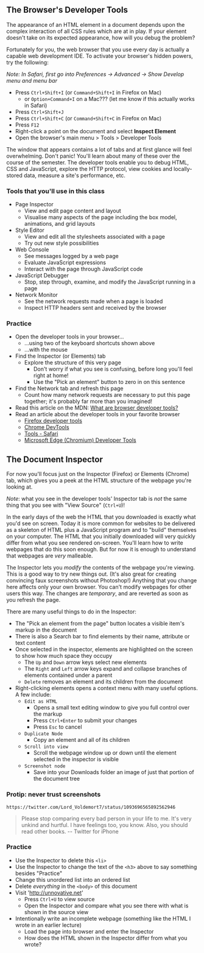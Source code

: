## The Browser's Developer Tools

The appearance of an HTML element in a document depends upon the complex
interaction of all CSS rules which are at in play. If your element doesn't take
on its expected appearance, how will you debug the problem?

Fortunately for you, the web browser that you use every day is actually a
capable web development IDE. To activate your browser's hidden powers, try the
following:

*Note: In Safari, first go into Preferences -> Advanced -> Show Develop menu and menu bar*

-   Press `Ctrl+Shift+I` (or `Command+Shift+I` in Firefox on Mac)
    -   or `Option+Command+I` on a Mac??? (let me know if this actually works in Safari)
-   Press `Ctrl+Shift+J`
-   Press `Ctrl+Shift+C` (or `Command+Shift+C` in Firefox on Mac)
-   Press `F12`
-   Right-click a point on the document and select **Inspect Element**
-   Open the browser's main menu > Tools > Developer Tools


The window that appears contains a lot of tabs and at first glance will feel
overwhelming.  Don't panic!  You'll learn about many of these over the course
of the semester.  The developer tools enable you to debug HTML, CSS and
JavaScript, explore the HTTP protocol, view cookies and locally-stored data,
measure a site's performance, etc.  


### Tools that you'll use in this class

*   Page Inspector
    *   View and edit page content and layout
    *   Visualise many aspects of the page including the box model, animations, and grid layouts
*   Style Editor
    *   View and edit all the stylesheets associated with a page
    *   Try out new style possibilities
*   Web Console
    *   See messages logged by a web page
    *   Evaluate JavaScript expressions
    *   Interact with the page through JavaScript code
*   JavaScript Debugger
    *   Stop, step through, examine, and modify the JavaScript running in a page
*   Network Monitor
    *   See the network requests made when a page is loaded
    *   Inspect HTTP headers sent and received by the browser


### Practice

*   Open the developer tools in your browser...
    *   ...using two of the keyboard shortcuts shown above
    *   ...with the mouse
*   Find the Inspector (or Elements) tab
    *   Explore the structure of this very page
        *   Don't worry if what you see is confusing, before long you'll feel right at home!
        *   Use the "Pick an element" button to zero in on this sentence
*   Find the Network tab and refresh this page
    *   Count how many network requests are necessary to put this page together; it's probably far more than you imagined!
*   Read this article on the MDN: [What are browser developer tools?](https://developer.mozilla.org/en-US/docs/Learn/Common_questions/What_are_browser_developer_tools)
*   Read an article about the developer tools in your favorite browser
    *   [Firefox developer tools](https://developer.mozilla.org/en-US/docs/Tools)
    *   [Chrome DevTools](https://developers.google.com/web/tools/chrome-devtools/)
    *   [Tools - Safari](https://developer.apple.com/safari/tools/)
    *   [Microsoft Edge (Chromium) Developer Tools](https://docs.microsoft.com/en-us/microsoft-edge/devtools-guide-chromium/)



## The Document Inspector

For now you'll focus just on the Inspector (Firefox) or Elements (Chrome) tab, which gives you a peek at the HTML structure of the webpage you're looking at.

_Note_: what you see in the developer tools' Inspector tab is _not_ the same thing that you see with "View Source" (`Ctrl+U`)!

In the early days of the web the HTML that you downloaded is exactly what you'd see on screen.  Today it is more common for websites to be delivered as a skeleton of HTML plus a JavaScript program and to "build" themselves on your computer.  The HTML that you initially downloaded will very quickly differ from what you see rendered on-screen.  You'll learn how to write webpages that do this soon enough.  But for now it is enough to understand that webpages are *very* malleable.

The Inspector lets you *modify* the contents of the webpage you're viewing.  This is a good way to try new things out.  (It's also great for creating convincing faux screenshots without Photoshop!)  Anything that you change here affects only your own browser.  You can't modify webpages for other users this way.  The changes are *temporary*, and are reverted as soon as you refresh the page.

There are many useful things to do in the Inspector:

*   The "Pick an element from the page" button locates a visible item's markup in the document
*   There is also a Search bar to find elements by their name, attribute or text content
*   Once selected in the inspector, elements are highlighted on the screen to show how much space they occupy
    *   The `Up` and `Down` arrow keys select new elements
    *   The `Right` and `Left` arrow keys expand and collapse branches of elements contained under a parent
    *   `Delete` removes an element and its children from the document
*   Right-clicking elements opens a context menu with many useful options.  A few include:
    *   `Edit as HTML`
        *   Opens a small text editing window to give you full control over the markup
        *   Press `Ctrl+Enter` to submit your changes
        *   Press `Esc` to cancel
    *   `Duplicate Node`
        *   Copy an element and all of its children
    *   `Scroll into view`
        *   Scroll the webpage window up or down until the element selected in the inspector is visible
    *   `Screenshot node`
        *   Save into your Downloads folder an image of just that portion of the document tree


### Protip: never trust screenshots

`https://twitter.com/Lord_Voldemort7/status/1093696565892562946`

> Please stop comparing every bad person in your life to me.  It's very unkind and hurtful.  I have feelings too, you know.  Also, you should read other books.
> -- Twitter for iPhone



### Practice

*   Use the Inspector to delete this `<li>`
*   Use the Inspector to change the text of the `<h3>` above to say something besides "Practice"
*   Change this unordered list into an ordered list
*   Delete *everything* in the `<body>` of this document
*   Visit 'http://unnovative.net'
    *   Press `Ctrl+U` to view source
    *   Open the Inspector and compare what you see there with what is shown in the source view
*   Intentionally write an incomplete webpage (something like the HTML I wrote in an earlier lecture)
    *   Load the page into browser and enter the Inspector
    *   How does the HTML shown in the Inspector differ from what you wrote?
